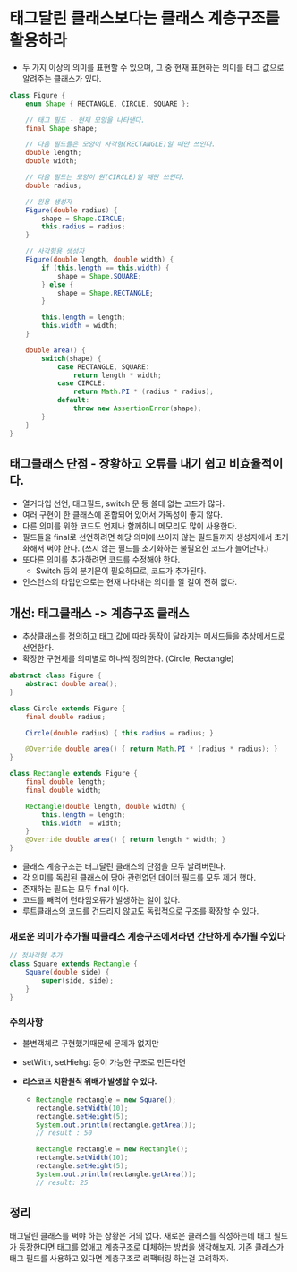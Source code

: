 # 태그달린 클래스보다는 클래스 계층구조를 활용하라



- 두 가지 이상의 의미를 표현할 수 있으며, 그 중 현재 표현하는 의미를 태그 값으로 알려주는 클래스가 있다.

~~~java
class Figure {
    enum Shape { RECTANGLE, CIRCLE, SQUARE };

    // 태그 필드 - 현재 모양을 나타낸다.
    final Shape shape;

    // 다음 필드들은 모양이 사각형(RECTANGLE)일 때만 쓰인다.
    double length;
    double width;

    // 다음 필드는 모양이 원(CIRCLE)일 때만 쓰인다.
    double radius;

    // 원용 생성자
    Figure(double radius) {
        shape = Shape.CIRCLE;
        this.radius = radius;
    }

    // 사각형용 생성자
    Figure(double length, double width) {
        if (this.length == this.width) {
            shape = Shape.SQUARE;
        } else {
            shape = Shape.RECTANGLE;
        }

        this.length = length;
        this.width = width;
    }

    double area() {
        switch(shape) {
            case RECTANGLE, SQUARE:
                return length * width;
            case CIRCLE:
                return Math.PI * (radius * radius);
            default:
                throw new AssertionError(shape);
        }
    }
}
~~~



## 태그클래스 단점  - 장황하고 오류를 내기 쉽고 비효율적이다.
- 열거타입 선언, 태그필드, switch 문 등 쓸데 없는 코드가 많다.
- 여러 구현이 한 클래스에 혼합되어 있어서 가독성이 좋지 않다.
- 다른 의미를 위한 코드도 언제나 함께하니 메모리도 많이 사용한다.
- 필드들을 final로 선언하려면 해당 의미에 쓰이지 않는 필드들까지 생성자에서 초기화해서 써야 한다. (쓰지 않는 필드를 초기화하는 불필요한 코드가 늘어난다.)
- 또다른 의미를 추가하려면 코드를 수정해야 한다.
  - Switch 등의 분기문이 필요하므로, 코드가 추가된다.
- 인스턴스의 타입만으로는 현재 나타내는 의미를 알 길이 전혀 없다.



## 개선: 태그클래스 -> 계층구조 클래스

- 추상클래스를 정의하고 태그 값에 따라 동작이 달라지는 메서드들을 추상메서드로 선언한다.
- 확장한 구현체를 의미별로 하나씩 정의한다. (Circle, Rectangle)

~~~java
abstract class Figure {
    abstract double area();
}

class Circle extends Figure {
    final double radius;

    Circle(double radius) { this.radius = radius; }

    @Override double area() { return Math.PI * (radius * radius); }
}

class Rectangle extends Figure {
    final double length;
    final double width;

    Rectangle(double length, double width) {
        this.length = length;
        this.width  = width;
    }
    @Override double area() { return length * width; }
}

~~~

- 클래스 계층구조는 태그달린 클래스의 단점을 모두 날려버린다.
- 각 의미를 독립된 클래스에 담아 관련없던 데이터 필드를 모두 제거 했다.
- 존재하는 필드는 모두 final 이다.
- 코드를 빼먹어 런타임오류가 발생하는 일이 없다.
- 루트클래스의 코드를 건드리지 않고도 독립적으로 구조를 확장할 수 있다.





### 새로운 의미가 추가될 때클래스 계층구조에서라면 간단하게 추가될 수있다

~~~java
// 정사각형 추가
class Square extends Rectangle {
    Square(double side) {
        super(side, side);
    }
}
~~~





### 주의사항

- 불변객체로 구현했기때문에 문제가 없지만

- setWith, setHiehgt 등이 가능한 구조로 만든다면

- **리스코프 치환원칙 위배가 발생할 수 있다.**

  - ~~~java
    Rectangle rectangle = new Square();
    rectangle.setWidth(10);
    rectangle.setHeight(5);		
    System.out.println(rectangle.getArea());
    // result : 50
    ~~~

    ```java
    Rectangle rectangle = new Rectangle();
    rectangle.setWidth(10);
    rectangle.setHeight(5);
    System.out.println(rectangle.getArea());
    // result: 25
    ```



## 정리

태그달린 클래스를 써야 하는 상황은 거의 없다.
새로운 클래스를 작성하는데 태그 필드가 등장한다면 태그를 없애고 계층구조로 대체하는 방법을 생각해보자.
기존 클래스가 태그 필드를 사용하고 있다면 계층구조로 리팩터링 하는걸 고려하자.





